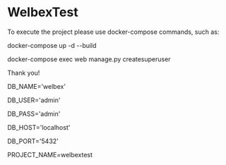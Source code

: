 # WelbexTest

To execute the project please use docker-compose commands, such as:

docker-compose up -d --build

docker-compose exec web manage.py createsuperuser

Thank you! 

DB_NAME='welbex'

DB_USER='admin'

DB_PASS='admin'

DB_HOST='localhost'

DB_PORT='5432'

PROJECT_NAME=welbextest

